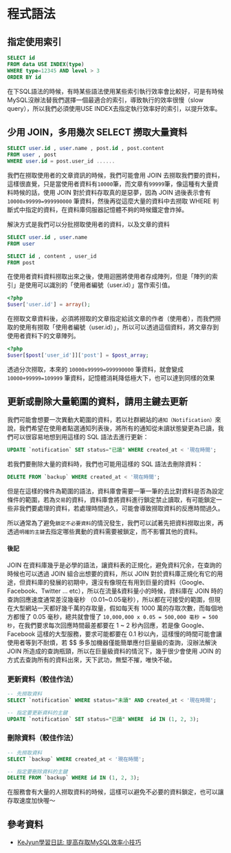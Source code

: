 # 程式語法

## 指定使用索引

```sql
SELECT id
FROM data USE INDEX(type)
WHERE type=12345 AND level > 3
ORDER BY id
```

在下SQL語法的時候，有時某些語法使用某些索引執行效率會比較好，可是有時候MySQL沒辦法替我們選擇一個最適合的索引，導致執行的效率很慢（slow query），所以我們必須使用USE INDEX去指定執行效率好的索引，以提升效率。

## 少用 JOIN，多用幾次 SELECT 撈取大量資料

```sql
SELECT user.id , user.name , post.id , post.content
FROM user , post
WHERE user.id = post.user_id ......
```

我們在撈取使用者的文章資訊的時候，我們可能會用 JOIN 去撈取我們要的資料，這樣很直覺，只是當使用者資料有`10000`筆，而文章有`99999`筆，像這種有大量資料時候的話，使用 JOIN 對於資料存取真的是惡夢，因為 JOIN 過後表示會有 `10000x99999=999990000` 筆資料，然後再從這麼大量的資料中去撈取 WHERE 判斷式中指定的資料，在資料庫伺服器記憶體不夠的時候鐵定會炸掉。

解決方式是我們可以分批撈取使用者的資料，以及文章的資料

```sql
SELECT user.id , user.name
FROM user
```

```sql
SELECT id , content , user_id
FROM post
```

在使用者資料資料撈取出來之後，使用迴圈將使用者存成陣列，但是「陣列的索引」是使用可以識別的「使用者編號（user.id）」當作索引值。

```php
<?php
$user['user.id'] = array();
```

在撈取文章資料後，必須將撈取的文章指定給該文章的作者（使用者），而我們撈取的使用有撈取「使用者編號（user.id）」，所以可以透過這個資料，將文章存到使用者資料下的文章陣列。

```php
<?php
$user[$post['user_id']]['post'] = $post_array;
```

透過分次撈取，本來的 `10000x99999=999990000` 筆資料，就會變成 `10000+99999=109999` 筆資料，記憶體消耗降低極大下，也可以達到同樣的效果

## 更新或刪除大量範圍的資料，請用主鍵去更新

我們可能會想要一次異動大範圍的資料，若以社群網站的`通知（Notification）`來說，我們希望在使用者點選通知列表後，將所有的通知從未讀狀態變更為已讀，我們可以很容易地想到用這樣的 SQL 語法去進行更新：

```sql
UPDATE `notification` SET status="已讀" WHERE created_at < '現在時間';
```

若我們要刪除大量的資料時，我們也可能用這樣的 SQL 語法去刪除資料：

```sql
DELETE FROM `backup` WHERE created_at < '現在時間';
```

但是在這樣的條件為範圍的語法，資料庫會需要一筆一筆的去比對資料是否為設定條件的範圍，若為`交易`的資料，資料庫會將資料進行鎖定禁止讀取，有可能鎖定一些非我們要處理的資料，若處理時間過久，可能會導致撈取資料的反應時間過久。

所以通常為了避免`鎖定不必要資料`的情況發生，我們可以試著先把資料撈取出來，再透過`明確的主鍵`去指定哪些異動的資料需要被鎖定，而不影響其他的資料。

#### 後記

JOIN 在資料庫幾乎是必學的語法，讓資料表的正規化，避免資料冗余，在查詢的時候也可以透過 JOIN 組合出想要的資料，所以 JOIN 對於資料庫正規化有它的用途，但資料庫的發展的初期中，還沒有像現在有用到巨量的資料（Google、Facebook、Twitter ... etc），所以在流量&資料量小的時候，資料庫在 JOIN 時的查詢回應速度通常差沒幾毫秒 （0.01~0.05毫秒），所以都在可接受的範圍，但現在大型網站一天都好幾千萬的存取量，假如每天有 1000 萬的存取次數，而每個地方都慢了 0.05 毫秒，總共就會慢了 `10,000,000 x 0.05 = 500,000 毫秒 = 500 秒`，在我們要求每次回應時間最差都要在 1 ~ 2 秒內回應，若是像 Google、Facebook 這樣的大型服務，要求可能都要在 0.1 秒以內，這樣慢的時間可能會讓使用者等到不耐煩，若 $$ 多多加機器僅能簡單應付巨量級的查詢，沒辦法解決 JOIN 所造成的查詢瓶頸，所以在巨量級資料的情況下，幾乎很少會使用 JOIN 的方式去查詢所有的資料出來，天下武功，無堅不摧，唯快不破。

### 更新資料（較佳作法）

```sql
-- 先撈取資料
SELECT `notification` WHERE status="未讀" AND created_at < '現在時間';

-- 指定要更新資料的主鍵
UPDATE `notification` SET status="已讀" WHERE  id IN (1, 2, 3);
```

### 刪除資料（較佳作法）

```sql
-- 先撈取資料
SELECT `backup` WHERE created_at < '現在時間';

-- 指定要刪除資料的主鍵
DELETE FROM `backup` WHERE id IN (1, 2, 3);
```

在服務會有大量的人撈取資料的時候，這樣可以避免不必要的資料鎖定，也可以讓存取速度加快喔～

## 參考資料
* [KeJyun學習日誌: 提高存取MySQL效率小技巧](http://blog.kejyun.com/2012/12/Tips-For-Use-MySQL-With-High-Performance.html)
